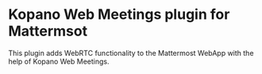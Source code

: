 # Kopano Web Meetings plugin for Mattermsot

This plugin adds WebRTC functionality to the Mattermost WebApp with the help
of Kopano Web Meetings.
